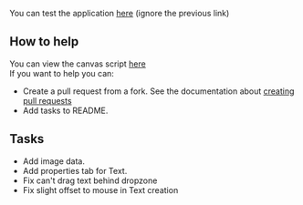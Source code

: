 You can test the application [here](https://image-editor1.netlify.app/)
(ignore the previous link)

## How to help
You can view the canvas script [here](src/components/Canvas.js)<br />
If you want to help you can:
* Create a pull request from a fork.
See the documentation about [creating pull requests](https://docs.github.com/en/github/collaborating-with-issues-and-pull-requests/creating-a-pull-request-from-a-fork)
* Add tasks to README.

## Tasks
* Add image data.
* Add properties tab for Text.
* Fix can't drag text behind dropzone
* Fix slight offset to mouse in Text creation